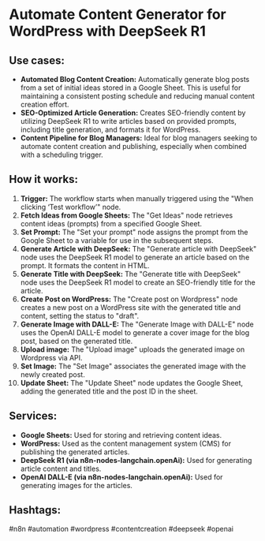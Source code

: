 # Automate Content Generator for WordPress with DeepSeek R1

## Use cases:

- **Automated Blog Content Creation:** Automatically generate blog posts from a set of initial ideas stored in a Google Sheet. This is useful for maintaining a consistent posting schedule and reducing manual content creation effort.
- **SEO-Optimized Article Generation:** Creates SEO-friendly content by utilizing DeepSeek R1 to write articles based on provided prompts, including title generation, and formats it for WordPress.
- **Content Pipeline for Blog Managers:** Ideal for blog managers seeking to automate content creation and publishing, especially when combined with a scheduling trigger.

## How it works:

1.  **Trigger:** The workflow starts when manually triggered using the "When clicking ‘Test workflow’" node.
2.  **Fetch Ideas from Google Sheets:** The "Get Ideas" node retrieves content ideas (prompts) from a specified Google Sheet.
3.  **Set Prompt:** The "Set your prompt" node assigns the prompt from the Google Sheet to a variable for use in the subsequent steps.
4.  **Generate Article with DeepSeek:** The "Generate article with DeepSeek" node uses the DeepSeek R1 model to generate an article based on the prompt. It formats the content in HTML.
5.  **Generate Title with DeepSeek:** The "Generate title with DeepSeek" node uses the DeepSeek R1 model to create an SEO-friendly title for the article.
6.  **Create Post on WordPress:** The "Create post on Wordpress" node creates a new post on a WordPress site with the generated title and content, setting the status to "draft".
7.  **Generate Image with DALL-E:** The "Generate Image with DALL-E" node uses the OpenAI DALL-E model to generate a cover image for the blog post, based on the generated title.
8.  **Upload image:** The "Upload image" uploads the generated image on Wordpress via API.
9.  **Set Image:** The "Set Image" associates the generated image with the newly created post.
10. **Update Sheet:** The "Update Sheet" node updates the Google Sheet, adding the generated title and the post ID in the sheet.

## Services:

-   **Google Sheets:** Used for storing and retrieving content ideas.
-   **WordPress:** Used as the content management system (CMS) for publishing the generated articles.
-   **DeepSeek R1 (via n8n-nodes-langchain.openAi):** Used for generating article content and titles.
-   **OpenAI DALL-E (via n8n-nodes-langchain.openAi):** Used for generating images for the articles.

## Hashtags:

#n8n #automation #wordpress #contentcreation #deepseek #openai
